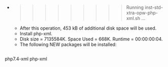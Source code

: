 * >>>>>>>>> Running inst-std-xtra-opw-php-xml.sh ...
  * After this operation, 453 kB of additional disk space will be used.
  * Install php-xml.
  * Disk size = 7135584K. Space Used = 668K. Runtime = 00:00:00:04.
  * The following NEW packages will be installed:
  ```bash
php7.4-xml php-xml
  ```
